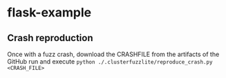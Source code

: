 # flask-example



## Crash reproduction

Once with a fuzz crash, download the CRASHFILE from the artifacts of the GitHub run and execute `python ./.clusterfuzzlite/reproduce_crash.py <CRASH_FILE>`
